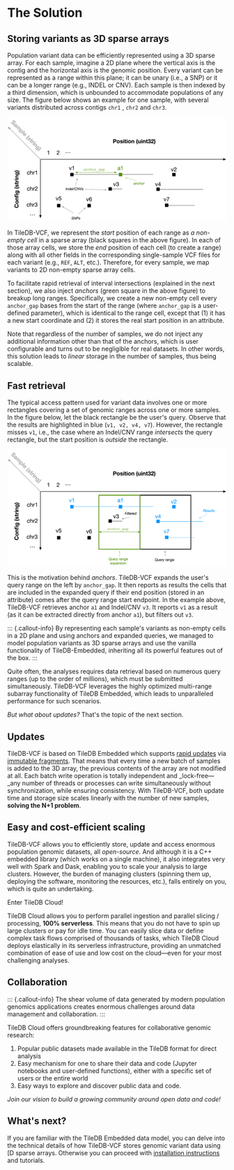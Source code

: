 # The Solution

## Storing variants as 3D sparse arrays

Population variant data can be efficiently represented using a 3D sparse array. For each sample, imagine a 2D plane where the vertical axis is the contig and the horizontal axis is the genomic position. Every variant can be represented as a range within this plane; it can be unary \(i.e., a SNP\) or it can be a longer range \(e.g., INDEL or CNV\). Each sample is then indexed by a third dimension, which is unbounded to accommodate populations of any size. The figure below shows an example for one sample, with several variants distributed across contigs `chr1` , `chr2` and `chr3`.

![3D array representation of population variants](./assets/genomics_representation_start_2%20%283%29.png)

In TileDB-VCF, we represent the _start_ position of each range as _a non-empty cell_ in a sparse array \(black squares in the above figure\). In each of those array cells, we store the _end_ position of each cell \(to create a range\) along with all other fields in the corresponding single-sample VCF files for each variant \(e.g., `REF`, `ALT`, etc.\). Therefore, for every sample, we map variants to 2D non-empty sparse array cells. 

To facilitate rapid retrieval of interval intersections \(explained in the next section\), we also inject _anchors_ \(green square in the above figure\) to breakup long ranges. Specifically, we create a new non-empty cell every `anchor_gap` bases from the start of the range \(where `anchor_gap` is a user-defined parameter\), which is identical to the range cell, except that \(1\) it has a new start coordinate and \(2\) it stores the real start position in an attribute.

Note that regardless of the number of samples, we do not inject any additional information other than that of the anchors, which is user configurable and turns out to be negligible for real datasets. In other words, this solution leads to _linear_ storage in the number of samples, thus being scalable. 

## Fast retrieval

The typical access pattern used for variant data involves one or more rectangles covering a set of genomic ranges across one or more samples. In the figure below, let the black rectangle be the user's query. Observe that the results are highlighted in blue \(`v1, v2, v4, v7`\). However, the rectangle misses `v1`, i.e., the case where an Indel/CNV range _intersects_ the query rectangle, but the start position is _outside_ the rectangle. 

![Interval intersection using expanded query ranges and anchors](./assets/genomics_retrieval%20%283%29.png)

This is the motivation behind _anchors_. TileDB-VCF expands the user's query range on the left by `anchor_gap`. It then reports as results the cells that are included in the expanded query if their end position \(stored in an attribute\) comes after the query range start endpoint. In the example above, TileDB-VCF retrieves anchor `a1` and Indel/CNV `v3`. It reports `v1` as a result \(as it can be extracted directly from anchor `a1`\), but filters out `v3`.

::: {.callout-info}
By representing each sample's variants as non-empty cells in a 2D plane and using anchors and expanded queries, we managed to model population variants as 3D sparse arrays and use the vanilla functionality of TileDB-Embedded, inheriting all its powerful features out of the box.
:::

Quite often, the analyses requires data retrieval based on numerous query ranges \(up to the order of millions\), which must be submitted simultaneously. TileDB-VCF leverages the highly optimized multi-range subarray functionality of TileDB Embedded, which leads to unparalleled performance for such scenarios.

_But what about updates?_ That's the topic of the next section.

## Updates

TileDB-VCF is based on TileDB Embedded which supports [rapid updates](https://docs.tiledb.com/main/background/internal-mechanics/writing) via [immutable fragments](https://docs.tiledb.com/main/background/key-concepts-and-data-format#fragments-1). That means that every time a new batch of samples is added to the 3D array, the previous contents of the array are not modified at all. Each batch write operation is totally independent and _lock-free—_any number of threads or processes can write simultaneously without synchronization, while ensuring consistency.  With TileDB-VCF, both update time and storage size scales linearly with the number of new samples, **solving the N+1 problem**.

## Easy and cost-efficient scaling

TileDB-VCF allows you to efficiently store, update and access enormous population genomic datasets, all _open-source_. And although it is a C++ embedded library \(which works on a single machine\), it also integrates very well with Spark and Dask, enabling you to scale your analysis to large clusters. However, the burden of managing clusters \(spinning them up, deploying the software, monitoring the resources, etc.\), falls entirely on you, which is quite an undertaking.

Enter TileDB Cloud! 

TileDB Cloud allows you to perform parallel ingestion and parallel slicing / processing, **100% serverless**. This means that you do not have to spin up large clusters or pay for idle time. You can easily slice data or define complex task flows comprised of thousands of tasks, which TileDB Cloud deploys elastically in its serverless infrastructure, providing an unmatched combination of ease of use and low cost on the cloud—even for your most challenging analyses.

## Collaboration

::: {.callout-info}
The shear volume of data generated by modern population genomics applications creates enormous challenges around data management and collaboration.
:::

TileDB Cloud offers groundbreaking features for collaborative genomic research:

1. Popular public datasets made available in the TileDB format for direct analysis
2. Easy mechanism for one to share their data and code \(Jupyter notebooks and user-defined functions\), either with a specific set of users or the entire world
3. Easy ways to explore and discover public data and code.

_Join our vision to build a growing community around open data and code!_

## What's next?



If you are familiar with the TileDB Embedded data model, you can delve into the technical details of how TileDB-VCF stores genomic variant data using [D sparse arrays. Otherwise you can proceed with [installation instructions](installation/) and tutorials.

